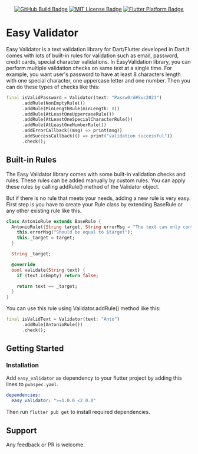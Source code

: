 
<p align="center">
    <a href="https://github.com/antocara/easy_validator/actions"><img src="https://github.com/antocara/easy_validator/workflows/Basic%20Flutter%20CI/badge.svg" alt="GitHub Build Badge"></a>
	<a href="https://opensource.org/licenses/MIT"><img src="https://img.shields.io/badge/license-MIT-purple.svg" alt="MIT License Badge"></a>
	<a href="https://github.com/antocara/easy_validator"><img src="https://img.shields.io/badge/platform-flutter-ff69b4.svg" alt="Flutter Platform Badge"></a>
</p>

# Easy Validator

Easy Validator is a text validation library for Dart/Flutter developed in Dart.It comes with lots of built-in rules for validation such as email, password, credit cards, special character validations.
In EasyValidation library, you can perform multiple validation checks on same text at a single time. For example, you want user's password to have at least 8 characters length with one special character, one uppercase letter and one number. Then you can do these types of checks like this:

```dart
final isValidPassword = Validator(text: "Passw0rd#Suc2021")
      .addRule(NonEmptyRule())
      .addRule(MinLengthRule(minLength: 8))
      .addRule(AtLeastOneUppercaseRule())
      .addRule(AtLeastOneSpecialCharacterRule())
      .addRule(AtLeastOneNumberRule())
      .addErrorCallback((msg) => print(msg))
      .addSuccessCallback(() => print("validation successful"))
      .check();
```

## Built-in Rules

The Easy Validator library comes with some built-in validation checks and rules. These rules can be added manually by custom rules.
You can apply these rules by calling addRule() method of the Validator object.

But if there is no rule that meets your needs, adding a new rule is very easy.
First step is you have to create your Rule class by extending BaseRule or any other existing rule like this.

```dart
class AntonioRule extends BaseRule {
  AntonioRule({String target, String errorMsg = "The text can only contain the word Antonio"}) {
    this.errorMsg("Should be equal to $target");
    this._target = target;
  }

  String _target;

  @override
  bool validate(String text) {
    if (text.isEmpty) return false;

    return text == _target;
  }
}
```

You can use this rule using Validator.addRule() method like this:

```dart
final isValidText = Validator(text: "Anto")
      .addRule(AntonioRule())
      .check();
```

## Getting Started

### Installation

Add `easy_validator` as dependency to your flutter project by adding this lines to `pubspec.yaml`.

```yaml
dependencies:
  easy_validator: ">=1.0.0 <2.0.0"
```

Then run `flutter pub get` to install required dependencies.


## Support

Any feedback or PR is welcome.